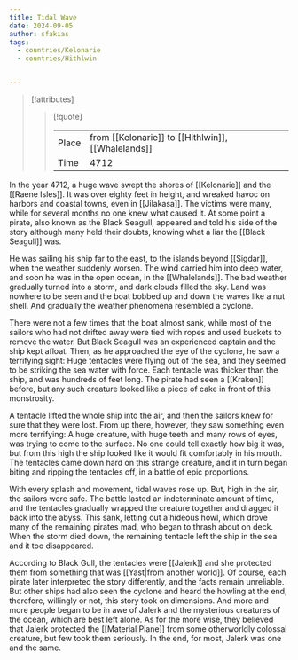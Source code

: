 ```yaml
---
title: Tidal Wave
date: 2024-09-05
author: sfakias
tags:
  - countries/Kelonarie
  - countries/Hithlwin


---
```

> [!attributes]
> 
> > [!quote]
> >
> > | | |
> > | --- | --- |
> > | Place | from [[Kelonarie]] to [[Hithlwin]], [[Whalelands]] |
> > | Time | 4712 |

In the year 4712, a huge wave swept the shores of [[Kelonarie]] and the [[Raene Isles]]. It was over eighty feet in height, and wreaked havoc on harbors and coastal towns, even in [[Jilakasa]]. The victims were many, while for several months no one knew what caused it. At some point a pirate, also known as the Black Seagull, appeared and told his side of the story although many held their doubts, knowing what a liar the [[Black Seagull]] was.

He was sailing his ship far to the east, to the islands beyond [[Sigdar]], when the weather suddenly worsen. The wind carried him into deep water, and soon he was in the open ocean, in the [[Whalelands]]. The bad weather gradually turned into a storm, and dark clouds filled the sky. Land was nowhere to be seen and the boat bobbed up and down the waves like a nut shell. And gradually the weather phenomena resembled a cyclone.

There were not a few times that the boat almost sank, while most of the sailors who had not drifted away were tied with ropes and used buckets to remove the water. But Black Seagull was an experienced captain and the ship kept afloat. Then, as he approached the eye of the cyclone, he saw a terrifying sight: Huge tentacles were flying out of the sea, and they seemed to be striking the sea water with force. Each tentacle was thicker than the ship, and was hundreds of feet long. The pirate had seen a [[Kraken]] before, but any such creature looked like a piece of cake in front of this monstrosity.

A tentacle lifted the whole ship into the air, and then the sailors knew for sure that they were lost. From up there, however, they saw something even more terrifying: A huge creature, with huge teeth and many rows of eyes, was trying to come to the surface. No one could tell exactly how big it was, but from this high the ship looked like it would fit comfortably in his mouth. The tentacles came down hard on this strange creature, and it in turn began biting and ripping the tentacles off, in a battle of epic proportions.

With every splash and movement, tidal waves rose up. But, high in the air, the sailors were safe. The battle lasted an indeterminate amount of time, and the tentacles gradually wrapped the creature together and dragged it back into the abyss. This sank, letting out a hideous howl, which drove many of the remaining pirates mad, who began to thrash about on deck. When the storm died down, the remaining tentacle left the ship in the sea and it too disappeared.

According to Black Gull, the tentacles were [[Jalerk]] and she protected them from something that was [[Yast|from another world]]. Of course, each pirate later interpreted the story differently, and the facts remain unreliable. But other ships had also seen the cyclone and heard the howling at the end, therefore, willingly or not, this story took on dimensions. And more and more people began to be in awe of Jalerk and the mysterious creatures of the ocean, which are best left alone. As for the more wise, they believed that Jalerk protected the [[Material Plane]] from some otherworldly colossal creature, but few took them seriously. In the end, for most, Jalerk was one and the same.